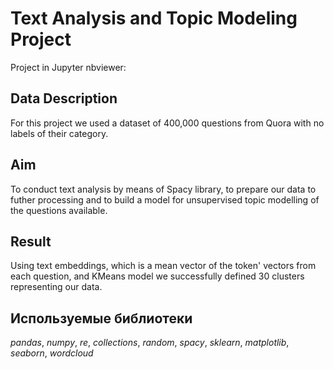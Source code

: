 # Text Analysis and Topic Modeling Project
Project in Jupyter nbviewer: 

## Data Description

For this project we used a dataset of 400,000 questions from Quora with no labels of their category.

## Aim

To conduct text analysis by means of Spacy library, to prepare our data to futher processing and to build a model for unsupervised topic modelling of the questions available. 

## Result

Using text embeddings, which is a mean vector of the token' vectors from each question, and KMeans model we successfully defined 30 clusters representing our data.

## Используемые библиотеки

*pandas*, *numpy*, *re*, *collections*, *random*, *spacy*, *sklearn*, *matplotlib*, *seaborn*, *wordcloud*

